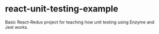 # react-unit-testing-example
Basic React-Redux project for teaching how unit testing using Enzyme and Jest works. 
